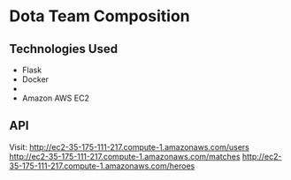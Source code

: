 # Dota Team Composition

## Technologies Used

* Flask
* Docker
* 
* Amazon AWS EC2

## API

Visit:
http://ec2-35-175-111-217.compute-1.amazonaws.com/users
http://ec2-35-175-111-217.compute-1.amazonaws.com/matches
http://ec2-35-175-111-217.compute-1.amazonaws.com/heroes
